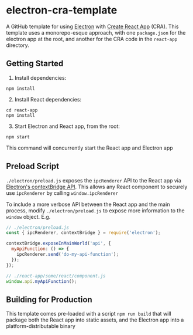 # electron-cra-template

A GitHub template for using [Electron](https://www.electronjs.org/) with [Create React App](https://create-react-app.dev/) (CRA). This template uses a monorepo-esque approach, with one `package.json` for the electron app at the root, and another for the CRA code in the `react-app` directory.

## Getting Started

1. Install dependencies:

```
npm install
```
2. Install React dependencies:
```
cd react-app
npm install
```
3. Start Electron and React app, from the root:
```
npm start
```
This command will concurrently start the React app and Electron app

## Preload Script

`./electron/preload.js` exposes the `ipcRenderer` API to the React app via [Electron's contextBridge API](https://www.electronjs.org/docs/api/context-bridge). This allows any React component to securely use `ipcRenderer` by calling `window.ipcRenderer`

To include a more verbose API between the React app and the main process, modify `./electron/preload.js` to expose more information to the `window` object. E.g.

``` JavaScript
// ./electron/preload.js
const { ipcRenderer, contextBridge } = require('electron');

contextBridge.exposeInMainWorld('api', {
  myApiFunction: () => {
    ipcRenderer.send('do-my-api-function');
  });
});

// ./react-app/some/react/component.js
window.api.myApiFunction();
```

## Building for Production

This template comes pre-loaded with a script `npm run build` that will package both the React app into static assets, and the Electron app into a platform-distributable binary
